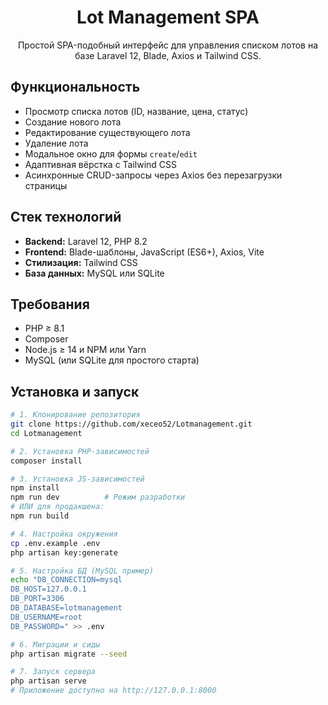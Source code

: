 <div align="center">
  <h1>Lot Management SPA</h1>
  <p>Простой SPA-подобный интерфейс для управления списком лотов на базе Laravel 12, Blade, Axios и Tailwind CSS.</p>
</div>

## Функциональность

<ul>
  <li>Просмотр списка лотов (ID, название, цена, статус)</li>
  <li>Создание нового лота</li>
  <li>Редактирование существующего лота</li>
  <li>Удаление лота</li>
  <li>Модальное окно для формы <code>create</code>/<code>edit</code></li>
  <li>Адаптивная вёрстка с Tailwind CSS</li>
  <li>Асинхронные CRUD-запросы через Axios без перезагрузки страницы</li>
</ul>

## Стек технологий

<ul>
  <li><strong>Backend:</strong> Laravel 12, PHP 8.2</li>
  <li><strong>Frontend:</strong> Blade-шаблоны, JavaScript (ES6+), Axios, Vite</li>
  <li><strong>Стилизация:</strong> Tailwind CSS</li>
  <li><strong>База данных:</strong> MySQL или SQLite</li>
</ul>

## Требования

<ul>
  <li>PHP ≥ 8.1</li>
  <li>Composer</li>
  <li>Node.js ≥ 14 и NPM или Yarn</li>
  <li>MySQL (или SQLite для простого старта)</li>
</ul>

## Установка и запуск

```bash
# 1. Клонирование репозитория
git clone https://github.com/xeceo52/Lotmanagement.git
cd Lotmanagement

# 2. Установка PHP-зависимостей
composer install

# 3. Установка JS-зависимостей
npm install
npm run dev          # Режим разработки
# ИЛИ для продакшена:
npm run build

# 4. Настройка окружения
cp .env.example .env
php artisan key:generate

# 5. Настройка БД (MySQL пример)
echo "DB_CONNECTION=mysql
DB_HOST=127.0.0.1
DB_PORT=3306
DB_DATABASE=lotmanagement
DB_USERNAME=root
DB_PASSWORD=" >> .env

# 6. Миграции и сиды
php artisan migrate --seed

# 7. Запуск сервера
php artisan serve
# Приложение доступно на http://127.0.0.1:8000
